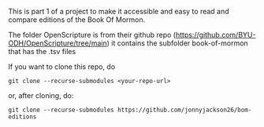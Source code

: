 This is part 1 of a project to make it accessible and easy to read and compare editions of the Book Of Mormon.

The folder OpenScripture is from their github repo (https://github.com/BYU-ODH/OpenScripture/tree/main)
it contains the subfolder book-of-mormon that has the .tsv files

If you want to clone this repo, do

```
git clone --recurse-submodules <your-repo-url>
```

or, after cloning, do:

```
git clone --recurse-submodules https://github.com/jonnyjackson26/bom-editions
```
